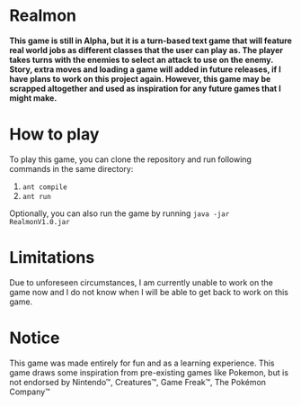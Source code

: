 # Realmon

**This game is still in Alpha, but it is a turn-based text game that will feature real world jobs as different classes that the
user can play as. The player takes turns with the enemies to select an attack to use on the enemy. Story, extra moves and loading a game will 
added in future releases, if I have plans to work on this project again. However, this game may be scrapped altogether and used as inspiration 
for any future games that I might make.**

# How to play

To play this game, you can clone the repository and run following commands in the same directory:
1. `ant compile`
2. `ant run`

Optionally, you can also run the game by running `java -jar RealmonV1.0.jar`

# Limitations

Due to unforeseen circumstances, I am currently unable to work on the game now and I do not know when I will be able to get back to work on this game. 

# Notice

This game was made entirely for fun and as a learning experience. This game draws some inspiration from pre-existing games like Pokemon, but is not endorsed by Nintendo™, Creatures™, Game Freak™, The Pokémon Company™ 
